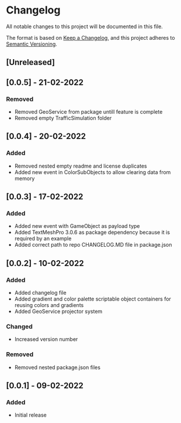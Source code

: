 # Changelog
All notable changes to this project will be documented in this file.

The format is based on [Keep a Changelog](https://keepachangelog.com/en/1.0.0/),
and this project adheres to [Semantic Versioning](https://semver.org/spec/v2.0.0.html).

## [Unreleased]

## [0.0.5] - 21-02-2022

### Removed

- Removed GeoService from package untill feature is complete
- Removed empty TrafficSimulation folder

## [0.0.4] - 20-02-2022

### Added

- Removed nested empty readme and license duplicates
- Added new event in ColorSubObjects to allow clearing data from memory

## [0.0.3] - 17-02-2022

### Added

- Added new event with GameObject as payload type
- Added TextMeshPro 3.0.6 as package dependency because it is required by an example
- Added correct path to repo CHANGELOG.MD file in package.json

## [0.0.2] - 10-02-2022
### Added
- Added changelog file
- Added gradient and color palette scriptable object containers for reusing colors and gradients
- Added GeoService projector system

### Changed
- Increased version number

### Removed
- Removed nested package.json files

## [0.0.1] - 09-02-2022
### Added
- Initial release

